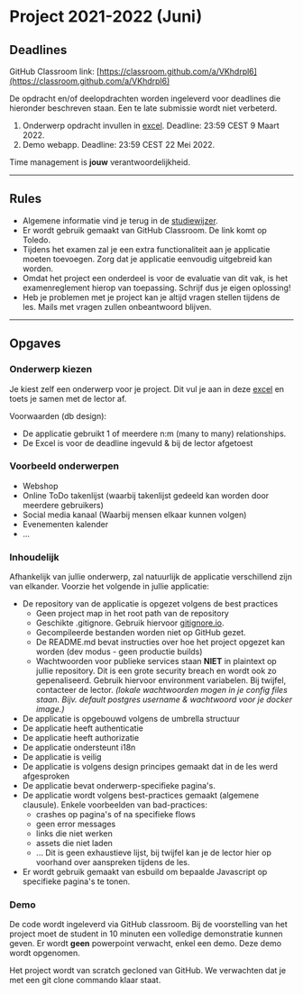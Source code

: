 # Project 2021-2022 (Juni)

## Deadlines

GitHub Classroom link: [https://classroom.github.com/a/VKhdrpl6](https://classroom.github.com/a/VKhdrpl6)

De opdracht en/of deelopdrachten worden ingeleverd voor deadlines die hieronder beschreven staan. Een te late submissie wordt niet verbeterd.

1. Onderwerp opdracht invullen in [excel](https://ucll-my.sharepoint.com/:x:/g/personal/u0124976_ucll_be/EZ5NXKjRKSNCnNJnuj4-RRMBcPGWbwJ8ikeZdO-s_9Imow). Deadline: 23:59 CEST 9 Maart 2022.
2. Demo webapp. Deadline: 23:59 CEST 22 Mei 2022.

Time management is **jouw** verantwoordelijkheid.

---

## Rules

* Algemene informatie vind je terug in de [studiewijzer](https://github.com/ucll-internet-programming-major/algemene-info).
* Er wordt gebruik gemaakt van GitHub Classroom. De link komt op Toledo.
* Tijdens het examen zal je een extra functionaliteit aan je applicatie moeten toevoegen. Zorg dat je applicatie eenvoudig uitgebreid kan worden.
* Omdat het project een onderdeel is voor de evaluatie van dit vak, is het examenreglement hierop van toepassing. Schrijf dus je eigen oplossing!
* Heb je problemen met je project kan je altijd vragen stellen tijdens de les. Mails met vragen zullen onbeantwoord blijven.

---

## Opgaves

### Onderwerp kiezen

Je kiest zelf een onderwerp voor je project. Dit vul je aan in deze [excel](https://ucll-my.sharepoint.com/:x:/g/personal/u0124976_ucll_be/EZ5NXKjRKSNCnNJnuj4-RRMBcPGWbwJ8ikeZdO-s_9Imow?e=hun58k) en toets je samen met de lector af. 

Voorwaarden (db design):

* De applicatie gebruikt 1 of meerdere n:m (many to many) relationships.
* De Excel is voor de deadline ingevuld & bij de lector afgetoest

### Voorbeeld onderwerpen

* Webshop
* Online ToDo takenlijst (waarbij takenlijst gedeeld kan worden door meerdere gebruikers)
* Social media kanaal (Waarbij mensen elkaar kunnen volgen)
* Evenementen kalender
* ...

### Inhoudelijk

Afhankelijk van jullie onderwerp, zal natuurlijk de applicatie verschillend zijn van elkander. Voorzie het volgende in jullie applicatie:

* De repository van de applicatie is opgezet volgens de best practices
  * Geen project map in het root path van de repository
  * Geschikte .gitignore. Gebruik hiervoor [gitignore.io](gitignore.io).
  * Gecompileerde bestanden worden niet op GitHub gezet.
  * De README.md bevat instructies over hoe het project opgezet kan worden (dev modus - geen productie builds)
  * Wachtwoorden voor publieke services staan **NIET** in plaintext op jullie repository. Dit is een grote security breach en wordt ook zo gepenaliseerd. Gebruik hiervoor environment variabelen. Bij twijfel, contacteer de lector. _(lokale wachtwoorden mogen in je config files staan. Bijv. default postgres username & wachtwoord voor je docker image.)_
* De applicatie is opgebouwd volgens de umbrella structuur
* De applicatie heeft authenticatie
* De applicatie heeft authorizatie
* De applicatie ondersteunt i18n
* De applicatie is veilig
* De applicatie is volgens design principes gemaakt dat in de les werd afgesproken
* De applicatie bevat onderwerp-specifieke pagina's.
* De applicatie wordt volgens best-practices gemaakt (algemene clausule). Enkele voorbeelden van bad-practices:
  * crashes op pagina's of na specifieke flows
  * geen error messages
  * links die niet werken
  * assets die niet laden
  * ... Dit is geen exhaustieve lijst, bij twijfel kan je de lector hier op voorhand over aanspreken tijdens de les.
* Er wordt gebruik gemaakt van esbuild om bepaalde Javascript op specifieke pagina's te tonen.

### Demo

De code wordt ingeleverd via GitHub classroom. Bij de voorstelling van het project moet de student in 10 minuten een volledige demonstratie kunnen geven. Er wordt **geen** powerpoint verwacht, enkel een demo. Deze demo wordt opgenomen.

Het project wordt van scratch gecloned van GitHub. We verwachten dat je met een git clone commando klaar staat.
